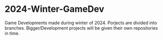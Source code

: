 # 2024-Winter-GameDev
Game Developments made during winter of 2024.
Porjects are divided into branches. Bigger/Development projects will be given their own repositories in time.
